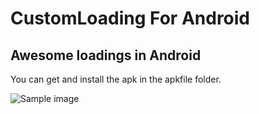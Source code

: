 CustomLoading For Android
=============

## Awesome loadings in Android

You can get and install the apk in the apkfile folder.

![Sample image](https://raw.github.com/stormzhang/CustomLoading/master/snap.png)
